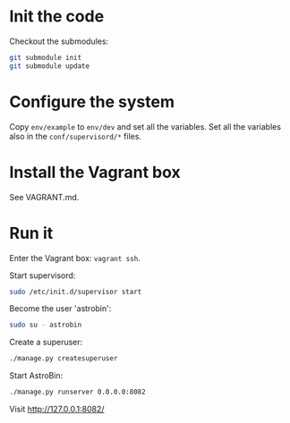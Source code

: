 # Init the code

Checkout the submodules:

```bash
git submodule init
git submodule update
```

# Configure the system

Copy `env/example` to `env/dev` and set all the variables.
Set all the variables also in the `conf/supervisord/*` files.


# Install the Vagrant box

See VAGRANT.md.


# Run it

Enter the Vagrant box: `vagrant ssh`.

Start supervisord:

```bash
sudo /etc/init.d/supervisor start
```

Become the user 'astrobin':

```bash
sudo su - astrobin
```

Create a superuser:

```bash
./manage.py createsuperuser
```

Start AstroBin:

```bash
./manage.py runserver 0.0.0.0:8082
```

Visit http://127.0.0.1:8082/
